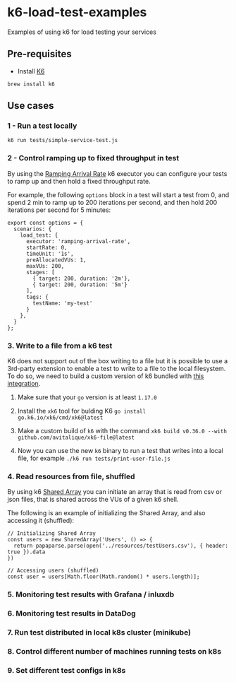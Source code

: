 # k6-load-test-examples
Examples of using k6 for load testing your services

## Pre-requisites
- Install [K6](https://k6.io/docs/get-started/installation/)
```
brew install k6
```

## Use cases

### 1 - Run a test locally
```
k6 run tests/simple-service-test.js
```

### 2 - Control ramping up to fixed throughput in test
By using the [Ramping Arrival Rate](https://k6.io/docs/using-k6/scenarios/executors/ramping-arrival-rate/) k6 executor you can configure your tests to ramp up and then hold a fixed throughput rate. 

For example, the following `options` block in a test will start a test from 0, and spend 2 min to ramp up to 200 iterations per second, and then hold 200 iterations per second for 5 minutes:
```
export const options = {
  scenarios: {
    load_test: {
      executor: 'ramping-arrival-rate',
      startRate: 0,
      timeUnit: '1s',
      preAllocatedVUs: 1,
      maxVUs: 200,
      stages: [
        { target: 200, duration: '2m'},
        { target: 200, duration: '5m'}
      ],
      tags: {
        testName: 'my-test'
      }
    },
  }
};
```

### 3. Write to a file from a k6 test
K6 does not support out of the box writing to a file but it is possible to use a 3rd-party extension to enable a test to write to a file to the local filesystem. To do so, we need to build a custom version of k6 bundled with [this integration](https://github.com/avitalique/xk6-file).

1. Make sure that your `go` version is at least `1.17.0`

2. Install the `xk6` tool for bulding K6 `go install go.k6.io/xk6/cmd/xk6@latest`

3. Make a custom build of `k6` with the command `xk6 build v0.36.0 --with github.com/avitalique/xk6-file@latest`

4. Now you can use the new `k6` binary to run a test that writes into a local file, for example `./k6 run tests/print-user-file.js`

### 4. Read resources from file, shuffled
By using k6 [Shared Array](https://k6.io/docs/javascript-api/k6-data/sharedarray/) you can initiate an array that is read from csv or json files, that is shared across the VUs of a given k6 shell.

The following is an example of initializing the Shared Array, and also accessing it (shuffled):
```
// Initializing Shared Array
const users = new SharedArray('Users', () => {
  return papaparse.parse(open('../resources/testUsers.csv'), { header: true }).data
})

// Accessing users (shuffled)
const user = users[Math.floor(Math.random() * users.length)];
```

### 5. Monitoring test results with Grafana / inluxdb


### 6. Monitoring test results in DataDog


### 7. Run test distributed in local k8s cluster (minikube)


### 8. Control different number of machines running tests on k8s


### 9. Set different test configs in k8s
